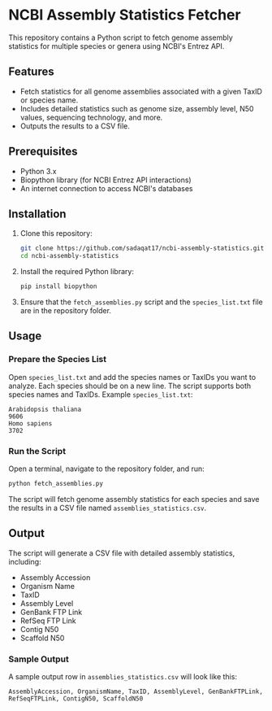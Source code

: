 
# NCBI Assembly Statistics Fetcher

This repository contains a Python script to fetch genome assembly statistics for multiple species or genera using NCBI's Entrez API.

## Features

- Fetch statistics for all genome assemblies associated with a given TaxID or species name.
- Includes detailed statistics such as genome size, assembly level, N50 values, sequencing technology, and more.
- Outputs the results to a CSV file.

## Prerequisites

- Python 3.x
- Biopython library (for NCBI Entrez API interactions)
- An internet connection to access NCBI's databases

## Installation

1. Clone this repository:

   ```bash
   git clone https://github.com/sadaqat17/ncbi-assembly-statistics.git
   cd ncbi-assembly-statistics
   ```

2. Install the required Python library:

   ```bash
   pip install biopython
   ```

3. Ensure that the `fetch_assemblies.py` script and the `species_list.txt` file are in the repository folder.

## Usage

### Prepare the Species List

Open `species_list.txt` and add the species names or TaxIDs you want to analyze. Each species should be on a new line. The script supports both species names and TaxIDs. Example `species_list.txt`:

```
Arabidopsis thaliana
9606
Homo sapiens
3702
```

### Run the Script

Open a terminal, navigate to the repository folder, and run:

```bash
python fetch_assemblies.py
```

The script will fetch genome assembly statistics for each species and save the results in a CSV file named `assemblies_statistics.csv`.

## Output

The script will generate a CSV file with detailed assembly statistics, including:

- Assembly Accession
- Organism Name
- TaxID
- Assembly Level
- GenBank FTP Link
- RefSeq FTP Link
- Contig N50
- Scaffold N50

### Sample Output

A sample output row in `assemblies_statistics.csv` will look like this:

```
AssemblyAccession, OrganismName, TaxID, AssemblyLevel, GenBankFTPLink, RefSeqFTPLink, ContigN50, ScaffoldN50
```

